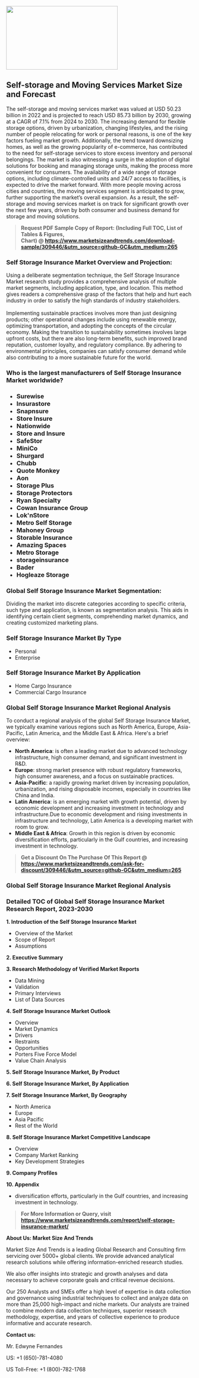 <p><img class="alignnone size-medium wp-image-20088" src="https://ffe5etoiles.com/wp-content/uploads/2024/12/MST1-300x171.png" alt="" width="300" height="171" /></p><h2>Self-storage and Moving Services Market Size and Forecast</h2><p>The self-storage and moving services market was valued at USD 50.23 billion in 2022 and is projected to reach USD 85.73 billion by 2030, growing at a CAGR of 7.1% from 2024 to 2030. The increasing demand for flexible storage options, driven by urbanization, changing lifestyles, and the rising number of people relocating for work or personal reasons, is one of the key factors fueling market growth. Additionally, the trend toward downsizing homes, as well as the growing popularity of e-commerce, has contributed to the need for self-storage services to store excess inventory and personal belongings. The market is also witnessing a surge in the adoption of digital solutions for booking and managing storage units, making the process more convenient for consumers. The availability of a wide range of storage options, including climate-controlled units and 24/7 access to facilities, is expected to drive the market forward. With more people moving across cities and countries, the moving services segment is anticipated to grow, further supporting the market’s overall expansion. As a result, the self-storage and moving services market is on track for significant growth over the next few years, driven by both consumer and business demand for storage and moving solutions.</p></p><blockquote id="" class=""><strong>Request PDF Sample Copy of Report: (Including Full TOC, List of Tables &amp; Figures, Chart)&nbsp;@&nbsp;<strong><a href="https://www.marketsizeandtrends.com/download-sample/309446/&utm_source=github-GC&utm_medium=265" target="_blank">https://www.marketsizeandtrends.com/download-sample/309446/&utm_source=github-GC&utm_medium=265</a></strong></strong></blockquote><h3 id="" class="">Self Storage Insurance Market&nbsp;Overview and Projection:</h3><p id="" class="">Using a deliberate segmentation technique, the Self Storage Insurance Market research study provides a comprehensive analysis of multiple market segments, including application, type, and location. This method gives readers a comprehensive grasp of the factors that help and hurt each industry in order to satisfy the high standards of industry stakeholders. <br /> <br />Implementing sustainable practices involves more than just designing products; other operational changes include using renewable energy, optimizing transportation, and adopting the concepts of the circular economy. Making the transition to sustainability sometimes involves large upfront costs, but there are also long-term benefits, such improved brand reputation, customer loyalty, and regulatory compliance. By adhering to environmental principles, companies can satisfy consumer demand while also contributing to a more sustainable future for the world.</p><h3 id="" class="">Who is the largest manufacturers of&nbsp;Self Storage Insurance Market worldwide?</h3><h3 class=""><p><ul><li>Surewise </li><li> Insurastore </li><li> Snapnsure </li><li> Store Insure </li><li> Nationwide </li><li> Store and Insure </li><li> SafeStor </li><li> MiniCo </li><li> Shurgard </li><li> Chubb </li><li> Quote Monkey </li><li> Aon </li><li> Storage Plus </li><li> Storage Protectors </li><li> Ryan Specialty </li><li> Cowan Insurance Group </li><li> Lok'nStore </li><li> Metro Self Storage </li><li> Mahoney Group </li><li> Storable Insurance </li><li> Amazing Spaces </li><li> Metro Storage </li><li> storageinsurance </li><li> Bader </li><li> Hogleaze Storage</li></ul></p></h3><h3 id="" class="">Global&nbsp;Self Storage Insurance Market Segmentation:</h3><p id="" class="">Dividing the market into discrete categories according to specific criteria, such type and application, is known as segmentation analysis. This aids in identifying certain client segments, comprehending market dynamics, and creating customized marketing plans.</p><h3 id="" class="">Self Storage Insurance Market&nbsp;By Type</h3><p><p><ul><li>Personal</li><li> Enterprise</p></li></ul></p></p><h3 id="" class="">Self Storage Insurance Market&nbsp;By Application</h3><p class=""><p><ul><li>Home Cargo Insurance</li><li> Commercial Cargo Insurance</li></ul></p></p><h3 id="" class="">Global Self Storage Insurance Market Regional Analysis</h3><p id="" class="">To conduct a regional analysis of the global Self Storage Insurance Market, we typically examine various regions such as North America, Europe, Asia-Pacific, Latin America, and the Middle East &amp; Africa. Here's a brief overview:</p><ul><li><strong>North America</strong>: is often a leading market due to advanced technology infrastructure, high consumer demand, and significant investment in R&amp;D.</li><li><strong>Europe</strong>: strong market presence with robust regulatory frameworks, high consumer awareness, and a focus on sustainable practices.</li><li><strong>Asia-Pacific</strong>: a rapidly growing market driven by increasing population, urbanization, and rising disposable incomes, especially in countries like China and India.</li><li><strong>Latin America</strong>: is an emerging market with growth potential, driven by economic development and increasing investment in technology and infrastructure.Due to economic development and rising investments in infrastructure and technology, Latin America is a developing market with room to grow.</li><li><strong>Middle East &amp; Africa</strong>: Growth in this region is driven by economic diversification efforts, particularly in the Gulf countries, and increasing investment in technology.</li></ul><blockquote id="" class=""><strong>Get a Discount On The Purchase Of This Report @ <strong><a href="https://www.marketsizeandtrends.com/ask-for-discount/309446/&utm_source=github-GC&utm_medium=265" target="_blank">https://www.marketsizeandtrends.com/ask-for-discount/309446/&utm_source=github-GC&utm_medium=265</a></strong></strong></blockquote><h3 id="" class="">Global Self Storage Insurance Market Regional Analysis</h3><h3 id="" class="">Detailed TOC of Global Self Storage Insurance Market Research Report, 2023-2030</h3><p id="" class=""><strong>1. Introduction of the Self Storage Insurance Market</strong></p><ul><li>Overview of the Market</li><li>Scope of Report</li><li>Assumptions</li></ul><p id="" class=""><strong>2. Executive Summary</strong></p><p id="" class=""><strong>3. Research Methodology of Verified Market Reports</strong></p><ul><li>Data Mining</li><li>Validation</li><li>Primary Interviews</li><li>List of Data Sources</li></ul><p id="" class=""><strong>4. Self Storage Insurance Market Outlook</strong></p><ul><li>Overview</li><li>Market Dynamics</li><li>Drivers</li><li>Restraints</li><li>Opportunities</li><li>Porters Five Force Model</li><li>Value Chain Analysis</li></ul><p id="" class=""><strong>5. Self Storage Insurance Market, By Product</strong></p><p id="" class=""><strong>6. Self Storage Insurance Market, By Application</strong></p><p id="" class=""><strong>7. Self Storage Insurance Market, By Geography</strong></p><ul><li>North America</li><li>Europe</li><li>Asia Pacific</li><li>Rest of the World</li></ul><p id="" class=""><strong>8. Self Storage Insurance Market Competitive Landscape</strong></p><ul><li>Overview</li><li>Company Market Ranking</li><li>Key Development Strategies</li></ul><p id="" class=""><strong>9. Company Profiles</strong></p><p id="" class=""><strong>10. Appendix</strong></p><ul><li>diversification efforts, particularly in the Gulf countries, and increasing investment in technology.</li></ul><blockquote id="" class=""><strong>For More Information or Query, visit <strong><strong><a href="https://www.marketsizeandtrends.com/report/self-storage-insurance-market/" target="_blank">https://www.marketsizeandtrends.com/report/self-storage-insurance-market/</a></strong></strong></strong></blockquote><p id="" class=""><strong>About Us: Market Size And Trends</strong></p><p id="" class="">Market Size And Trends is a leading Global Research and Consulting firm servicing over 5000+ global clients. We provide advanced analytical research solutions while offering information-enriched research studies.</p><p id="" class="">We also offer insights into strategic and growth analyses and data necessary to achieve corporate goals and critical revenue decisions.</p><p id="" class="">Our 250 Analysts and SMEs offer a high level of expertise in data collection and governance using industrial techniques to collect and analyze data on more than 25,000 high-impact and niche markets. Our analysts are trained to combine modern data collection techniques, superior research methodology, expertise, and years of collective experience to produce informative and accurate research.</p><p id="" class=""><strong>Contact us:</strong></p><p id="" class="">Mr. Edwyne Fernandes</p><p id="" class="">US: +1 (650)-781-4080</p><p id="" class="">US Toll-Free: +1 (800)-782-1768</p>
